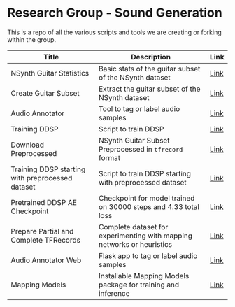 # Research Group - Sound Generation

This is a repo of all the various scripts and tools we are creating or forking within the group.

|Title|Description|Link|
|---|---|---|
|NSynth Guitar Statistics|Basic stats of the guitar subset of the NSynth dataset|[Link](https://github.com/TheSoundOfAIOSR/rg_sound_generation/blob/main/members/amit/NSynth%20Guitar%20Subset%20Stats.ipynb)|
|Create Guitar Subset|Extract the guitar subset of the NSynth dataset|[Link](https://github.com/TheSoundOfAIOSR/rg_sound_generation/blob/main/members/amit/create_subset.py)|
|Audio Annotator|Tool to tag or label audio samples|[Link](members/amit/AudioAnnotator)|
|Training DDSP|Script to train DDSP|[Link](https://github.com/TheSoundOfAIOSR/rg_sound_generation/blob/main/members/fabio/train_ddsp_nsynth_guitar.ipynb)|
|Download Preprocessed|NSynth Guitar Subset Preprocessed in `tfrecord` format|[Link](https://github.com/TheSoundOfAIOSR/rg_sound_generation/blob/main/members/amit/Download%20Preprocessed.ipynb)|
|Training DDSP starting with preprocessed dataset|Script to train DDSP starting with preprocessed dataset|[Link](https://github.com/TheSoundOfAIOSR/rg_sound_generation/blob/main/members/fabio/train_ddsp_nsynth_guitar.ipynb)|
|Pretrained DDSP AE Checkpoint|Checkpoint for model trained on 30000 steps and 4.33 total loss|[Link](https://drive.google.com/drive/folders/1OALSV41sMOULW4zQ-r7qO5aBIbDV_wd3?usp=sharing)|
|Prepare Partial and Complete TFRecords|Complete dataset for experimenting with mapping networks or heuristics|[Link](https://github.com/TheSoundOfAIOSR/rg_sound_generation/blob/main/members/fabio/prepare_partial_complete_tfrecord.ipynb)|
|Audio Annotator Web|Flask app to tag or label audio samples|[Link](https://github.com/TheSoundOfAIOSR/rg_sound_generation/tree/main/audio_annotator)|
|Mapping Models|Installable Mapping Models package for training and inference|[Link](https://github.com/TheSoundOfAIOSR/rg_sound_generation/tree/main/mapping_models)|
